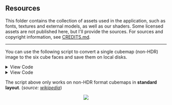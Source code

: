 ## Resources

This folder contains the collection of assets used in the application, such as fonts, textures and external models, as well as our shaders. Some licensed assets are not published here, but I'll provide the sources. For sources and copyright information, see [CREDITS.md](https://github.com/neo-mashiro/sketchpad/blob/main/CREDITS.md).

---

You can use the following script to convert a single cubemap (non-HDR) image to the six cube faces and save them on local disks.

<details>
<summary>View Code</summary>
  
```python3
#!/usr/bin/env python

from PIL import Image
import os, subprocess, sys

faces = {
    'posx': (2,1), 'posy': (1,0), 'posz': (1,1),
    'negx': (0,1), 'negy': (1,2), 'negz': (3,1)
}

path = os.path.abspath("") + "\\"

def process_image(filename):
    extension = filename.split(".")[-1].lower()
    if extension not in ('jpg', 'png'):
        sys.exit("Error: image extension is not supported...")

    print("Info: loading image from disk:", os.path.join(path, filename), "...")

    img = Image.open(os.path.join(path, filename))
    size = img.size[0] / 4

    if (img.size[1] / 3) != size:
        sys.exit("Error: non-standard cubemap layout...")

    print("Info: image successfully loaded, face size =", size)

    for face, coord in faces.items():
        area = [coord[0], coord[1], coord[0] + 1, coord[1] + 1]
        area = [size * _ for _ in area]
        target = face + '.' + extension

        try:
            print("Info: converting face:", target, "...")
            square = img.crop(area)
            square.save(os.path.join(path, target))
        except:
            print("Error: failed to convert face:", target)

if __name__ == "__main__":
    for filename in sys.argv[1:]:
        try:
            process_image(filename)
            print("Convertion complete! :D")
        except:
            print("Error: failed to split cubemap: ", filename)
            print("Usage: python cubemap_spliter.py skybox1.png skybox2.jpg")

```
</details>

<details>
<summary>View Code</summary>
  
```bash
python --version    # require python 3
pip install Pillow  # require PIL

cd downloads  # directory of your image file
python cubemap_spliter.py cubemap.png
```
</details>

The script above only works on non-HDR format cubemaps in __standard layout__. (_source: [wikipedia](https://en.wikipedia.org/wiki/Cube_mapping)_)

<p align="center">
  <img src="https://upload.wikimedia.org/wikipedia/commons/e/ea/Cube_map.svg">
</p>
